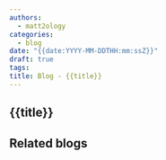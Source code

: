 ```yaml
---
authors:
  - matt2ology
categories:
  - blog
date: "{{date:YYYY-MM-DDTHH:mm:ssZ}}"
draft: true
tags:
title: Blog - {{title}}
---
```


## {{title}}

<!-- A blog is about communicating outward (you → readers) -->


## Related blogs

<!-- [Related blog post]({{< \ref "/post/blog/path_to_file.md" >}}) -->